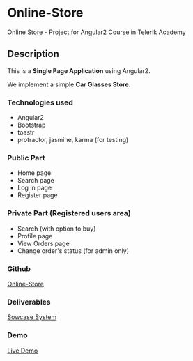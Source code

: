 # Online-Store
Online Store - Project for Angular2 Course in Telerik Academy

## Description 
This is a **Single Page Application** using Angular2.

We implement a simple **Car Glasses Store**.

### Technologies used

- Angular2
- Bootstrap
- toastr
- protractor, jasmine, karma (for testing)

### Public Part

- Home page
- Search page
- Log in page
- Register page

### Private Part (Registered users area)
- Search (with option to buy)
- Profile page
- View Orders page
- Change order's status (for admin only)

###  Github
[Online-Store](https://github.com/The-Zesty-Spiders)

### Deliverables
[Sowcase System](http://best.telerikacademy.com/projects/718/Online-Store)

### Demo
[Live Demo](https://s5.aconvert.com/convert/p3r68-cdx67/g16yw-4j6c2.mp4)
